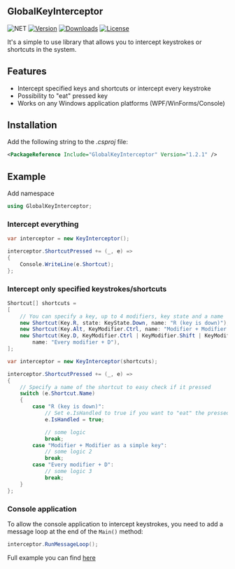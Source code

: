 ## GlobalKeyInterceptor
![NET](https://img.shields.io/badge/.NET-Standard%202.0-%23512BD4)
[![Version](https://img.shields.io/nuget/vpre/GlobalKeyInterceptor.svg?label=NuGet)](https://www.nuget.org/packages/GlobalKeyInterceptor)
[![Downloads](https://img.shields.io/nuget/dt/GlobalKeyInterceptor.svg?label=Downloads)](https://www.nuget.org/packages/GlobalKeyInterceptor/)
[![License](https://img.shields.io/github/license/arcanexhoax/GlobalKeyInterceptor.svg?color=00b542&label=License)](https://raw.githubusercontent.com/arcanexhoax/GlobalKeyInterceptor/master/LICENSE)

It's a simple to use library that allows you to intercept keystrokes or shortcuts in the system.

## Features 
- Intercept specified keys and shortcuts or intercept every keystroke
- Possibility to "eat" pressed key
- Works on any Windows application platforms (WPF/WinForms/Console)

## Installation
Add the following string to the *.csproj* file:
```xml
<PackageReference Include="GlobalKeyInterceptor" Version="1.2.1" />
```

## Example
Add namespace
```cs
using GlobalKeyInterceptor;
```

### Intercept everything
```cs
var interceptor = new KeyInterceptor();

interceptor.ShortcutPressed += (_, e) =>
{
    Console.WriteLine(e.Shortcut);
};
```

### Intercept only specified keystrokes/shortcuts
```cs
Shortcut[] shortcuts =
[
    // You can specify a key, up to 4 modifiers, key state and a name
    new Shortcut(Key.R, state: KeyState.Down, name: "R (key is down)"),
    new Shortcut(Key.Alt, KeyModifier.Ctrl, name: "Modifier + Modifier as a simple key"),
    new Shortcut(Key.D, KeyModifier.Ctrl | KeyModifier.Shift | KeyModifier.Alt | KeyModifier.Win, 
        name: "Every modifier + D"),
];

var interceptor = new KeyInterceptor(shortcuts);

interceptor.ShortcutPressed += (_, e) =>
{
    // Specify a name of the shortcut to easy check if it pressed
    switch (e.Shortcut.Name)
    {
        case "R (key is down)":
            // Set e.IsHandled to true if you want to "eat" the pressed key
            e.IsHandled = true;

            // some logic
            break;
        case "Modifier + Modifier as a simple key":
            // some logic 2
            break;
        case "Every modifier + D":
            // some logic 3
            break;
    }
};
```

### Console application
To allow the console application to intercept keystrokes, you need to add a message loop at the end of the `Main()` method:
```cs
interceptor.RunMessageLoop();
```

Full example you can find [here](https://github.com/arcanexhoax/GlobalKeyInterceptor/blob/main/GlobalKeyInterceptor.Example.ConsoleApp/EntryPoint.cs) 
